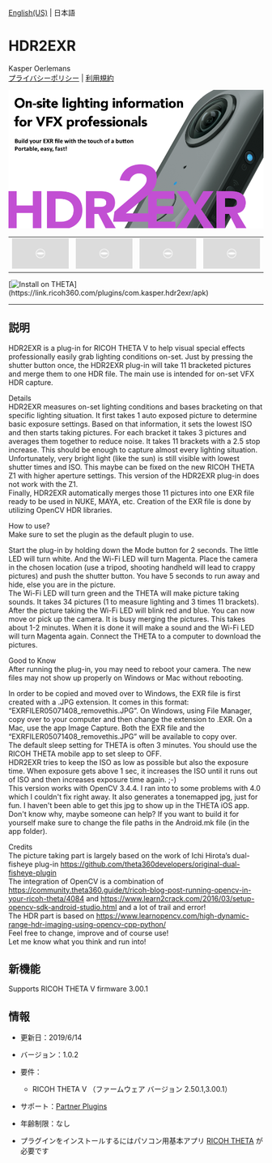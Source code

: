[English(US)](README.md) | 日本語

# HDR2EXR
Kasper Oerlemans  
[プライバシーポリシー](../../README.ja.md#%E3%83%97%E3%83%A9%E3%82%A4%E3%83%90%E3%82%B7%E3%83%BC%E3%83%9D%E3%83%AA%E3%82%B7%E3%83%BC) | [利用規約](../../README.ja.md#%E5%88%A9%E7%94%A8%E8%A6%8F%E7%B4%84)

<div align="center">
 <img src="1.png">
 <table>
  <tr>
   <td><img src="../../resources/common/img/noimg.png"></td>
   <td><img src="../../resources/common/img/noimg.png"></td>
   <td><img src="../../resources/common/img/noimg.png"></td>
   <td><img src="../../resources/common/img/noimg.png"></td>
  </tr>
 </table>
</div>

[![Install on THETA](https://assets.ricoh360.com/image/upload/v1/front/theta/install-button.svg?)](https://link.ricoh360.com/plugins/com.kasper.hdr2exr/apk)

***

## 説明
HDR2EXR is a plug-in for RICOH THETA V to help visual special effects professionally easily grab lighting conditions on-set. Just by pressing the shutter button once, the HDR2EXR plug-in will take 11 bracketed pictures and merge them to one HDR file. The main use is intended for on-set VFX HDR capture.  
  
Details  
HDR2EXR measures on-set lighting conditions and bases bracketing on that specific lighting situation. It first takes 1 auto exposed picture to determine basic exposure settings. Based on that information, it sets the lowest ISO and then starts taking pictures.
For each bracket it takes 3 pictures and averages them together to reduce noise. It takes 11 brackets with a 2.5 stop increase. This should be enough to capture almost every lighting situation. Unfortunately, very bright light (like the sun) is still visible with lowest shutter times and ISO. This maybe can be fixed on the new RICOH THETA Z1 with higher aperture settings. This version of the HDR2EXR plug-in does not work with the Z1.  
Finally, HDR2EXR automatically merges those 11 pictures into one EXR file ready to be used in NUKE, MAYA, etc. Creation of the EXR file is done by utilizing OpenCV HDR libraries.  
  
  
How to use?  
Make sure to set the plugin as the default plugin to use.  
  
Start the plug-in by holding down the Mode button for 2 seconds. The little LED will turn white. And the Wi-Fi LED will turn Magenta.
Place the camera in the chosen location (use a tripod, shooting handheld will lead to crappy pictures) and push the shutter button. You have 5 seconds to run away and hide, else you are in the picture.  
The Wi-Fi LED will turn green and the THETA will make picture taking sounds. It takes 34 pictures (1 to measure lighting and 3 times 11 brackets).  
After the picture taking the Wi-Fi LED will blink red and blue. You can now move or pick up the camera. It is busy merging the pictures. This takes about 1-2 minutes. When it is done it will make a sound and the Wi-Fi LED will turn Magenta again.
Connect the THETA to a computer to download the pictures.  
  
Good to Know  
After running the plug-in, you may need to reboot your camera. The new files may not show up properly on Windows or Mac without rebooting.  
  
In order to be copied and moved over to Windows, the EXR file is first created with a .JPG extension. It comes in this format: “EXRFILER05071408_removethis.JPG”. On Windows, using File Manager, copy over to your computer and then change the extension to .EXR. On a Mac, use the app Image Capture. Both the EXR file and the “EXRFILER05071408_removethis.JPG” will be available to copy over.  
The default sleep setting for THETA is often 3 minutes. You should use the RICOH THETA mobile app to set sleep to OFF.  
HDR2EXR tries to keep the ISO as low as possible but also the exposure time. When exposure gets above 1 sec, it increases the ISO until it runs out of ISO and then increases exposure time again. ;-)  
This version works with OpenCV 3.4.4. I ran into to some problems with 4.0 which I couldn't fix right away. It also generates a tonemapped jpg, just for fun. I haven't been able to get this jpg to show up in the THETA iOS app. Don't know why, maybe someone can help?
If you want to build it for yourself make sure to change the file paths in the Android.mk file (in the app folder).  
  
Credits  
The picture taking part is largely based on the work of Ichi Hirota’s dual-fisheye plug-in https://github.com/theta360developers/original-dual-fisheye-plugin  
The integration of OpenCV is a combination of https://community.theta360.guide/t/ricoh-blog-post-running-opencv-in-your-ricoh-theta/4084 and https://www.learn2crack.com/2016/03/setup-opencv-sdk-android-studio.html and a lot of trail and error!  
The HDR part is based on https://www.learnopencv.com/high-dynamic-range-hdr-imaging-using-opencv-cpp-python/  
Feel free to change, improve and of course use!  
Let me know what you think and run into!  
  
  
## 新機能
Supports RICOH THETA V firmware 3.00.1

## 情報
  * 更新日：2019/6/14
  * バージョン：1.0.2
  * 要件：
    * RICOH THETA V （ファームウェア バージョン 2.50.1,3.00.1）
  * サポート：[Partner Plugins](https://community.theta360.guide/t/hdr-plugin-to-automatically-create-exr-file-for-vfx-use/4132)
  * 年齢制限：なし

* プラグインをインストールするにはパソコン用基本アプリ [RICOH THETA](https://theta360.com/ja/about/application/pc.html#app-detail-01) が必要です
